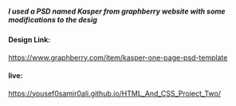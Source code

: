 ##### I used a PSD named Kasper from graphberry website with some modifications to the desig
#### Design Link:
https://www.graphberry.com/item/kasper-one-page-psd-template
#### live:
 https://yousef0samir0ali.github.io/HTML_And_CSS_Project_Two/

